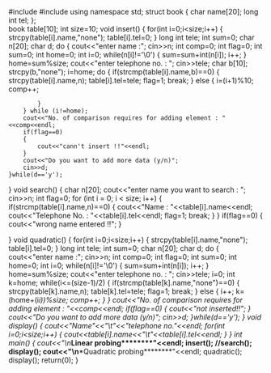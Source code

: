 #include<iostream>
#include<cstring>
using namespace std;
struct book
{
	char name[20];
	long int tel;
};   
book table[10];
int size=10;
void insert()
{
	for(int i=0;i<size;i++)
	{
		strcpy(table[i].name,"none");
		table[i].tel=0;
	}
    long int tele;
	int sum=0;
    char n[20];
    char d;
    do
	{
		cout<<"enter name :";
		cin>>n;
		int comp=0;
		int flag=0;
		int sum=0;
		int home=0;
		int i=0;
		while(n[i]!='\0')
		{
			sum=sum+int(n[i]);
			i++;
		}
		home=sum%size;
		cout<<"enter telephone no. : ";
		cin>>tele;
		char b[10];
		strcpy(b,"none");
		i=home;
		do
		{
			if(strcmp(table[i].name,b)==0)
			{
				strcpy(table[i].name,n);
				table[i].tel=tele;
				flag=1;
				break;
			}
			else
			{
				i=(i+1)%10;
				comp++;

			}
		} while (i!=home);
		cout<<"No. of comparison requires for adding element : "<<comp<<endl;
		if(flag==0)
		{
			cout<<"cann't insert !!"<<endl;
		}
		cout<<"Do you want to add more data (y/n)";
		cin>>d;
	}while(d=='y');
}
void search()
{
    char n[20];
    cout<<"enter name you want to search : ";
	cin>>n;
	int flag=0;
	for (int i = 0; i < size; i++)
	{
		if(strcmp(table[i].name,n)==0)
		{
			cout<<"Name : "<<table[i].name<<endl;
			cout<<"Telephone No. : "<<table[i].tel<<endl;
			flag=1;
			break;
		}
	}
	if(flag==0)
	{
		cout<<"wrong name entered !!";
	}
	
}
void quadratic()
{
	for(int i=0;i<size;i++)
	{
		strcpy(table[i].name,"none");
		table[i].tel=0;
	}
    long int tele;
    int sum=0;
    char n[20];
    char d;
    do
	{
		cout<<"enter name :";
		cin>>n;
		int comp=0;
		int flag=0;
		int sum=0;
		int home=0;
		int i=0;
		while(n[i]!='\0')
		{
			sum=sum+int(n[i]);
			i++;
		}
		home=sum%size;
		cout<<"enter telephone no. : ";
		cin>>tele;
		i=0;
		int k=home;
		while(i<=(size-1)/2)
		{
			if(strcmp(table[k].name,"none")==0)
			{
				strcpy(table[k].name,n);
				table[k].tel=tele;
				flag=1;
				break;
			}
			else
			{
				i++;
				k=(home+(i*i))%size;
				comp++;
			}
		}
		cout<<"No. of comparison requires for adding element : "<<comp<<endl;
		if(flag==0)
		{
			cout<<"not inserted!!";
		}
		cout<<"Do you want to add more data (y/n)";
		cin>>d;
	}while(d=='y');
}
void display()
{
	cout<<"Name"<<"\t"<<"telephone no."<<endl;
	for(int i=0;i<size;i++)
	{
		cout<<table[i].name<<"\t"<<table[i].tel<<endl;
	}
}
int main()
{
	cout<<"\n*******Linear probing********"<<endl;
    insert();
    //search();
    display();
    cout<<"\n*******Quadratic probing********"<<endl;
    quadratic();
    display();
    return(0);
}
